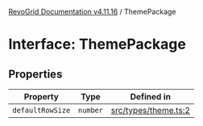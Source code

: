 [RevoGrid Documentation v4.11.16](README.md) / ThemePackage

# Interface: ThemePackage

## Properties

| Property | Type | Defined in |
| ------ | ------ | ------ |
| `defaultRowSize` | `number` | [src/types/theme.ts:2](https://github.com/revolist/revogrid/blob/763c92aaba8e74029a3eccde1c674251aae1a42c/src/types/theme.ts#L2) |
